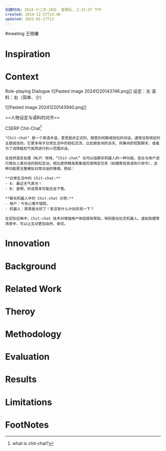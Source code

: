 ```yaml
---
创建时间: 2024-十二月-20日  星期五, 2:33:37 下午
created: 2024-12-27T14:46
updated: 2025-01-17T13
---
```

#meeting 
王晓曦

# Inspiration


# Context
Role-playing Dialogue
![[Pasted image 20241220143746.png]]
设定：左
语料：右（简单、少）

![[Pasted image 20241220143940.png]]

==人物设定与语料的对齐==

CSERP
Chit-Chat[^1]
````ad-tip
"Chit-chat" 是一个英语术语，意思是非正式的、随意的闲聊或轻松的对话，通常没有特定的主题或目的。它更多用于日常生活中的轻松交流，比如朋友间的谈天、同事间的短暂聊天，或者为了消除尴尬气氛而进行的小范围对话。

在自然语言处理（NLP）领域，“Chit-chat” 也可以指聊天机器人的一种功能，旨在与用户进行类似人类对话的轻松互动。相比提供精准答案或完成特定任务（如搜索信息或执行命令），这种功能更注重模拟日常对话的情境。例如：

**日常生活中的 Chit-chat:**
- A: 最近天气真冷！
- B: 是啊，听说周末可能还会下雪。

**聊天机器人中的 Chit-chat 示例:**
- 用户：今天心情不错呢。
- 机器人：那真是太好了！有没有什么计划庆祝一下？

在实际应用中，Chit-chat 技术对增强用户体验很有帮助，特别是在社交机器人、虚拟助理等场景中，可以让互动更加自然、亲切。
````
# Innovation



# Background



# Related Work



# Theroy



# Methodology



# Evaluation



# Results



# Limitations



# FootNotes

[^1]: what is chit-chat?